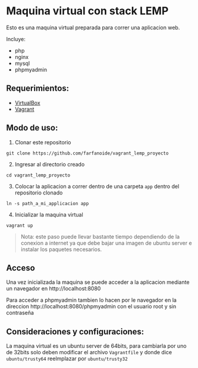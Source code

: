 # Maquina virtual con stack LEMP

Esto es una maquina virtual preparada para correr una aplicacion web.

Incluye:

  - php
  - nginx
  - mysql
  - phpmyadmin

## Requerimientos:


- [VirtualBox](https://www.virtualbox.org/wiki/Downloads)
- [Vagrant](https://www.vagrantup.com/downloads.html)


## Modo de uso:

1. Clonar este repositorio

  ```console
  git clone https://github.com/farfanoide/vagrant_lemp_proyecto
  ```
2. Ingresar al directorio creado

  ```console
  cd vagrant_lemp_proyecto
  ```

3. Colocar la aplicacion a correr dentro de una carpeta `app` dentro del repositorio clonado

  ```console
  ln -s path_a_mi_applicacion app
  ```

4. Inicializar la maquina virtual

  ```console
  vagrant up
  ```

  > Nota: este paso puede llevar bastante tiempo dependiendo de la conexion a
  > internet ya que debe bajar una imagen de ubuntu server e instalar los
  > paquetes necesarios.

## Acceso

Una vez inicializada la maquina se puede acceder a la aplicacion mediante un
navegador en http://localhost:8080

Para acceder a phpmyadmin tambien lo hacen por le navegador en la direccion
http://localhost:8080/phpmyadmin con el usuario root y sin contraseña

## Consideraciones y configuraciones:

La maquina virtual es un ubuntu server de 64bits, para cambiarla por uno de
32bits solo deben modificar el archivo `Vagrantfile` y donde dice
`ubuntu/trusty64` reelmplazar por `ubuntu/trusty32`
